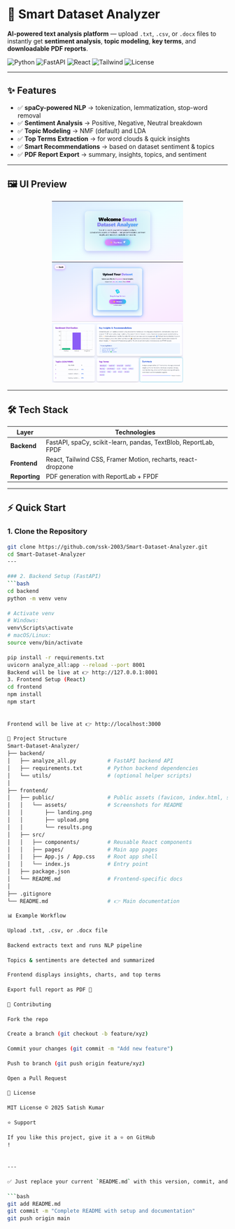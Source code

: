 # 🚀 Smart Dataset Analyzer

**AI-powered text analysis platform** — upload `.txt`, `.csv`, or `.docx` files to instantly get **sentiment analysis**, **topic modeling**, **key terms**, and **downloadable PDF reports**.

![Python](https://img.shields.io/badge/Python-3.10-blue?logo=python)
![FastAPI](https://img.shields.io/badge/FastAPI-Framework-green?logo=fastapi)
![React](https://img.shields.io/badge/React-18-blue?logo=react)
![Tailwind](https://img.shields.io/badge/TailwindCSS-3.x-38B2AC?logo=tailwind-css)
![License](https://img.shields.io/badge/License-MIT-yellow)

---

## ✨ Features

- ✅ **spaCy-powered NLP** → tokenization, lemmatization, stop-word removal  
- ✅ **Sentiment Analysis** → Positive, Negative, Neutral breakdown  
- ✅ **Topic Modeling** → NMF (default) and LDA  
- ✅ **Top Terms Extraction** → for word clouds & quick insights  
- ✅ **Smart Recommendations** → based on dataset sentiment & topics  
- ✅ **PDF Report Export** → summary, insights, topics, and sentiment  

---

## 🖼️ UI Preview

<div align="center">
  <img src="https://raw.githubusercontent.com/ssk-2003/Smart-Dataset-Analyzer/main/frontend/public/assets/landing.png" alt="Landing Page" width="300"/>
  <img src="https://raw.githubusercontent.com/ssk-2003/Smart-Dataset-Analyzer/main/frontend/public/assets/upload.png" alt="Upload Page" width="300"/>
  <img src="https://raw.githubusercontent.com/ssk-2003/Smart-Dataset-Analyzer/main/frontend/public/assets/results.png" alt="Analysis Results" width="300"/>
</div>


---

## 🛠️ Tech Stack

| Layer       | Technologies                                                                 |
|-------------|-------------------------------------------------------------------------------|
| **Backend** | FastAPI, spaCy, scikit-learn, pandas, TextBlob, ReportLab, FPDF              |
| **Frontend**| React, Tailwind CSS, Framer Motion, recharts, react-dropzone                 |
| **Reporting** | PDF generation with ReportLab + FPDF                                       |

---

## ⚡ Quick Start

### 1. Clone the Repository
```bash
git clone https://github.com/ssk-2003/Smart-Dataset-Analyzer.git
cd Smart-Dataset-Analyzer
---

### 2. Backend Setup (FastAPI)
```bash
cd backend
python -m venv venv

# Activate venv
# Windows:
venv\Scripts\activate
# macOS/Linux:
source venv/bin/activate

pip install -r requirements.txt
uvicorn analyze_all:app --reload --port 8001
Backend will be live at 👉 http://127.0.0.1:8001
3. Frontend Setup (React)
cd frontend
npm install
npm start


Frontend will be live at 👉 http://localhost:3000

📂 Project Structure
Smart-Dataset-Analyzer/
├── backend/
│   ├── analyze_all.py          # FastAPI backend API
│   ├── requirements.txt        # Python backend dependencies
│   └── utils/                  # (optional helper scripts)
│
├── frontend/
│   ├── public/                 # Public assets (favicon, index.html, screenshots)
│   │   └── assets/             # Screenshots for README
│   │       ├── landing.png
│   │       ├── upload.png
│   │       └── results.png
│   ├── src/
│   │   ├── components/         # Reusable React components
│   │   ├── pages/              # Main app pages
│   │   ├── App.js / App.css    # Root app shell
│   │   └── index.js            # Entry point
│   ├── package.json
│   └── README.md               # Frontend-specific docs
│
├── .gitignore
└── README.md                   # 👉 Main documentation

📊 Example Workflow

Upload .txt, .csv, or .docx file

Backend extracts text and runs NLP pipeline

Topics & sentiments are detected and summarized

Frontend displays insights, charts, and top terms

Export full report as PDF 📄

🤝 Contributing

Fork the repo

Create a branch (git checkout -b feature/xyz)

Commit your changes (git commit -m "Add new feature")

Push to branch (git push origin feature/xyz)

Open a Pull Request

📜 License

MIT License © 2025 Satish Kumar

⭐ Support

If you like this project, give it a ⭐ on GitHub
!


---

✅ Just replace your current `README.md` with this version, commit, and push:  

```bash
git add README.md
git commit -m "Complete README with setup and documentation"
git push origin main
